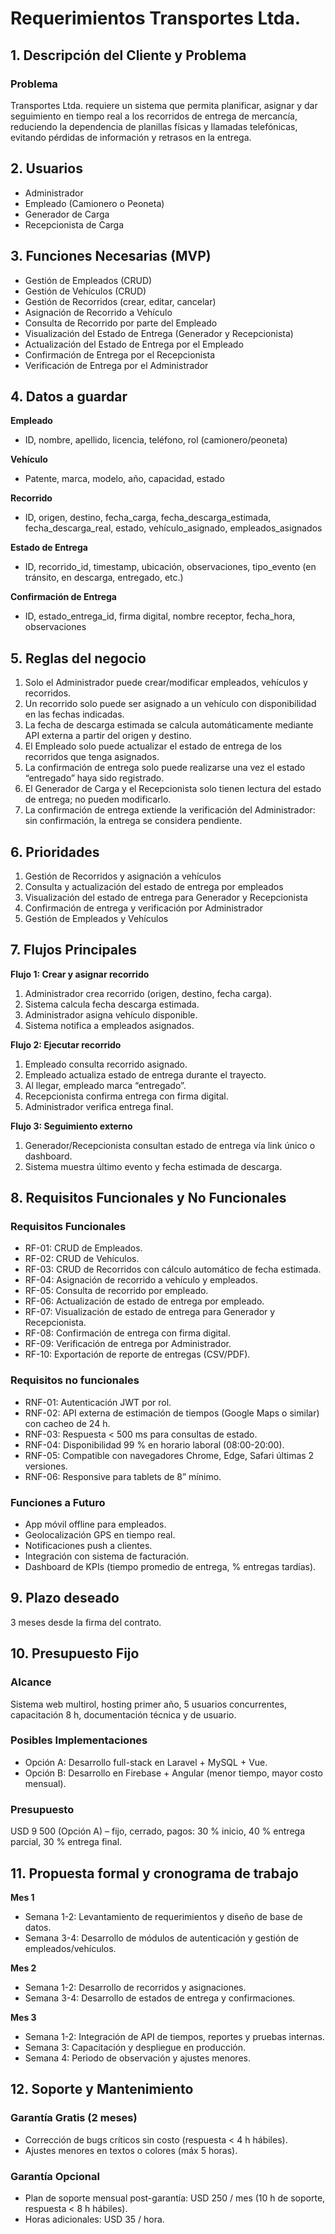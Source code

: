# Requerimientos Transportes Ltda.

## 1. Descripción del Cliente y Problema
### **Problema**
Transportes Ltda. requiere un sistema que permita planificar, asignar y dar seguimiento en tiempo real a los recorridos de entrega de mercancía, reduciendo la dependencia de planillas físicas y llamadas telefónicas, evitando pérdidas de información y retrasos en la entrega.

## **2. Usuarios**
- Administrador
- Empleado (Camionero o Peoneta)
- Generador de Carga
- Recepcionista de Carga

## **3. Funciones Necesarias (MVP)**
- Gestión de Empleados (CRUD)
- Gestión de Vehículos (CRUD)
- Gestión de Recorridos (crear, editar, cancelar)
- Asignación de Recorrido a Vehículo
- Consulta de Recorrido por parte del Empleado
- Visualización del Estado de Entrega (Generador y Recepcionista)
- Actualización del Estado de Entrega por el Empleado
- Confirmación de Entrega por el Recepcionista
- Verificación de Entrega por el Administrador

## **4. Datos a guardar**
**Empleado**
- ID, nombre, apellido, licencia, teléfono, rol (camionero/peoneta)

**Vehículo**
- Patente, marca, modelo, año, capacidad, estado

**Recorrido**
- ID, origen, destino, fecha_carga, fecha_descarga_estimada, fecha_descarga_real, estado, vehículo_asignado, empleados_asignados

**Estado de Entrega**
- ID, recorrido_id, timestamp, ubicación, observaciones, tipo_evento (en tránsito, en descarga, entregado, etc.)

**Confirmación de Entrega**
- ID, estado_entrega_id, firma digital, nombre receptor, fecha_hora, observaciones

## **5. Reglas del negocio**
1. Solo el Administrador puede crear/modificar empleados, vehículos y recorridos.
2. Un recorrido solo puede ser asignado a un vehículo con disponibilidad en las fechas indicadas.
3. La fecha de descarga estimada se calcula automáticamente mediante API externa a partir del origen y destino.
4. El Empleado solo puede actualizar el estado de entrega de los recorridos que tenga asignados.
5. La confirmación de entrega solo puede realizarse una vez el estado “entregado” haya sido registrado.
6. El Generador de Carga y el Recepcionista solo tienen lectura del estado de entrega; no pueden modificarlo.
7. La confirmación de entrega extiende la verificación del Administrador: sin confirmación, la entrega se considera pendiente.

## **6. Prioridades**
1. Gestión de Recorridos y asignación a vehículos
2. Consulta y actualización del estado de entrega por empleados
3. Visualización del estado de entrega para Generador y Recepcionista
4. Confirmación de entrega y verificación por Administrador
5. Gestión de Empleados y Vehículos

## **7. Flujos Principales**
**Flujo 1: Crear y asignar recorrido**
1. Administrador crea recorrido (origen, destino, fecha carga).
2. Sistema calcula fecha descarga estimada.
3. Administrador asigna vehículo disponible.
4. Sistema notifica a empleados asignados.

**Flujo 2: Ejecutar recorrido**
1. Empleado consulta recorrido asignado.
2. Empleado actualiza estado de entrega durante el trayecto.
3. Al llegar, empleado marca “entregado”.
4. Recepcionista confirma entrega con firma digital.
5. Administrador verifica entrega final.

**Flujo 3: Seguimiento externo**
1. Generador/Recepcionista consultan estado de entrega vía link único o dashboard.
2. Sistema muestra último evento y fecha estimada de descarga.

## **8. Requisitos Funcionales y No Funcionales**

### **Requisitos Funcionales**
- RF-01: CRUD de Empleados.
- RF-02: CRUD de Vehículos.
- RF-03: CRUD de Recorridos con cálculo automático de fecha estimada.
- RF-04: Asignación de recorrido a vehículo y empleados.
- RF-05: Consulta de recorrido por empleado.
- RF-06: Actualización de estado de entrega por empleado.
- RF-07: Visualización de estado de entrega para Generador y Recepcionista.
- RF-08: Confirmación de entrega con firma digital.
- RF-09: Verificación de entrega por Administrador.
- RF-10: Exportación de reporte de entregas (CSV/PDF).

### **Requisitos no funcionales**
- RNF-01: Autenticación JWT por rol.
- RNF-02: API externa de estimación de tiempos (Google Maps o similar) con cacheo de 24 h.
- RNF-03: Respuesta < 500 ms para consultas de estado.
- RNF-04: Disponibilidad 99 % en horario laboral (08:00-20:00).
- RNF-05: Compatible con navegadores Chrome, Edge, Safari últimas 2 versiones.
- RNF-06: Responsive para tablets de 8” mínimo.

### **Funciones a Futuro**
- App móvil offline para empleados.
- Geolocalización GPS en tiempo real.
- Notificaciones push a clientes.
- Integración con sistema de facturación.
- Dashboard de KPIs (tiempo promedio de entrega, % entregas tardías).

## **9. Plazo deseado**
3 meses desde la firma del contrato.

## **10. Presupuesto Fijo**

### **Alcance**
Sistema web multirol, hosting primer año, 5 usuarios concurrentes, capacitación 8 h, documentación técnica y de usuario.

### **Posibles Implementaciones**
- Opción A: Desarrollo full-stack en Laravel + MySQL + Vue.
- Opción B: Desarrollo en Firebase + Angular (menor tiempo, mayor costo mensual).

### **Presupuesto**
USD 9 500 (Opción A) – fijo, cerrado, pagos: 30 % inicio, 40 % entrega parcial, 30 % entrega final.

## **11. Propuesta formal y cronograma de trabajo**
**Mes 1**
- Semana 1-2: Levantamiento de requerimientos y diseño de base de datos.
- Semana 3-4: Desarrollo de módulos de autenticación y gestión de empleados/vehículos.

**Mes 2**
- Semana 1-2: Desarrollo de recorridos y asignaciones.
- Semana 3-4: Desarrollo de estados de entrega y confirmaciones.

**Mes 3**
- Semana 1-2: Integración de API de tiempos, reportes y pruebas internas.
- Semana 3: Capacitación y despliegue en producción.
- Semana 4: Periodo de observación y ajustes menores.

## **12. Soporte y Mantenimiento**

### **Garantía Gratis (2 meses)**
- Corrección de bugs críticos sin costo (respuesta < 4 h hábiles).
- Ajustes menores en textos o colores (máx 5 horas).

### **Garantía Opcional**
- Plan de soporte mensual post-garantía: USD 250 / mes (10 h de soporte, respuesta < 8 h hábiles).
- Horas adicionales: USD 35 / hora.